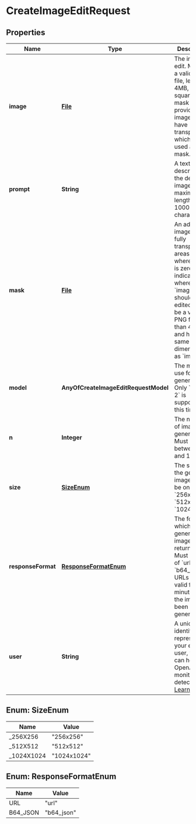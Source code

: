 # CreateImageEditRequest

## Properties
Name | Type | Description | Notes
------------ | ------------- | ------------- | -------------
**image** | [**File**](File.md) | The image to edit. Must be a valid PNG file, less than 4MB, and square. If mask is not provided, image must have transparency, which will be used as the mask. | 
**prompt** | **String** | A text description of the desired image(s). The maximum length is 1000 characters. | 
**mask** | [**File**](File.md) | An additional image whose fully transparent areas (e.g. where alpha is zero) indicate where &#x60;image&#x60; should be edited. Must be a valid PNG file, less than 4MB, and have the same dimensions as &#x60;image&#x60;. |  [optional]
**model** | **AnyOfCreateImageEditRequestModel** | The model to use for image generation. Only &#x60;dall-e-2&#x60; is supported at this time. |  [optional]
**n** | **Integer** | The number of images to generate. Must be between 1 and 10. |  [optional]
**size** | [**SizeEnum**](#SizeEnum) | The size of the generated images. Must be one of &#x60;256x256&#x60;, &#x60;512x512&#x60;, or &#x60;1024x1024&#x60;. |  [optional]
**responseFormat** | [**ResponseFormatEnum**](#ResponseFormatEnum) | The format in which the generated images are returned. Must be one of &#x60;url&#x60; or &#x60;b64_json&#x60;. URLs are only valid for 60 minutes after the image has been generated. |  [optional]
**user** | **String** | A unique identifier representing your end-user, which can help OpenAI to monitor and detect abuse. [Learn more](/docs/guides/safety-best-practices#end-user-ids).  |  [optional]

<a name="SizeEnum"></a>
## Enum: SizeEnum
Name | Value
---- | -----
_256X256 | &quot;256x256&quot;
_512X512 | &quot;512x512&quot;
_1024X1024 | &quot;1024x1024&quot;

<a name="ResponseFormatEnum"></a>
## Enum: ResponseFormatEnum
Name | Value
---- | -----
URL | &quot;url&quot;
B64_JSON | &quot;b64_json&quot;
